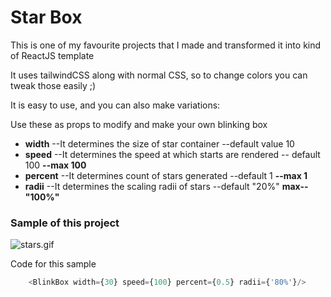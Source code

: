 # Star Box
<p>This is one of my favourite projects that I made and transformed it into kind of ReactJS template</p>
<p>It uses tailwindCSS along with normal CSS, so to change colors you can tweak those easily ;)</p>


<p>It is easy to use, and you can also make variations:</p>
<p>Use these as props to modify and make your own blinking box</p>
<ul>
<li><b>width</b> --It determines the size of star container --default value 10 </li>
<li><b>speed</b> --It determines the speed at which starts are rendered -- default 100 <b>--max 100</b></li>
<li><b>percent</b> --It determines count of stars generated --default 1 <b>--max 1</b></li>
<li><b>radii</b> --It determines the scaling radii of stars --default "20%" <b>max--"100%"</b></li>
</ul>
<h3>Sample of this project</h3>

![stars.gif](stars.gif)

Code for this sample

```javascript
    <BlinkBox width={30} speed={100} percent={0.5} radii={'80%'}/>
```
